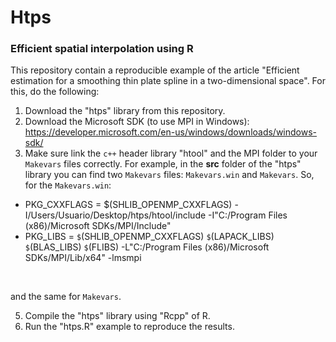 # Htps 
### Efficient spatial interpolation using R

This repository contain a reproducible example of the article "Efficient estimation for a smoothing thin plate spline in a two-dimensional space". For this, do the following:

1. Download the "htps" library from this repository.
2. Download the Microsoft SDK (to use MPI in Windows): https://developer.microsoft.com/en-us/windows/downloads/windows-sdk/
3. Make sure link the $\texttt{c++}$ header library "htool" and the MPI folder to your $\texttt{Makevars}$ files correctly. For example, in the $\textbf{src}$ folder of the "htps" library you can find two $\texttt{Makevars}$ files: $\texttt{Makevars.win}$ and $\texttt{Makevars}$. So, for the $\texttt{Makevars.win}$:
   
* PKG_CXXFLAGS = $(SHLIB_OPENMP_CXXFLAGS) -I/Users/Usuario/Desktop/htps/htool/include -I"C:/Program Files (x86)/Microsoft SDKs/MPI/Include"
* PKG_LIBS = `$`(SHLIB_OPENMP_CXXFLAGS) `$`(LAPACK_LIBS) `$`(BLAS_LIBS) `$`(FLIBS) -L"C:/Program Files (x86)/Microsoft SDKs/MPI/Lib/x64" -lmsmpi
</br>

and the same for $\texttt{Makevars}$. 
   
5. Compile the "htps" library using "Rcpp" of R.
6. Run the "htps.R" example to reproduce the results. 
